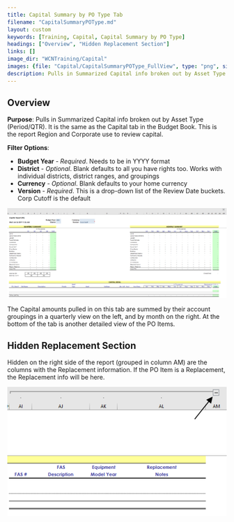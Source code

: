```yaml
---
title: Capital Summary by PO Type Tab
filename: "CapitalSummaryPOType.md"
layout: custom
keywords: [Training, Capital, Capital Summary by PO Type]
headings: ["Overview", "Hidden Replacement Section"]
links: []
image_dir: "WCNTraining/Capital"
images: {file: "Capital/CapitalSummaryPOType_FullView", type: "png", site: "", cat: "", sub: "", report: "", ribbon: "", config: ""}, {file: "Capital/CapitalSummaryPOType_ReplacementSection", type: "png", site: "", cat: "", sub: "", report: "", ribbon: "", config: ""}
description: Pulls in Summarized Capital info broken out by Asset Type (Period/QTR). It is the same as the Capital tab in the Budget Book. This is the report Region and Corporate use to review capital.
---
```


## Overview

**Purpose**:  Pulls in Summarized Capital info broken out by Asset Type (Period/QTR). It is the same as the Capital tab in the Budget Book. This is the report Region and Corporate use to review capital.

**Filter Options**:

* **Budget Year** - *Required*. Needs to be in YYYY format
* **District** - *Optional*. Blank defaults to all you have rights too. Works with individual districts, district ranges, and groupings
* **Currency** - *Optional*. Blank defaults to your home currency
* **Version** - *Required*. This is a drop-down list of the Review Date buckets. Corp Cutoff is the default

![](/images/WCNTraining/Capital/CapitalSummaryPOType_FullView.png)

The Capital amounts pulled in on this tab are summed by their account groupings in a quarterly view on the left, and by month on the right. At the bottom of the tab is another detailed view of the PO Items.

## Hidden Replacement Section

Hidden on the right side of the report (grouped in column AM) are the columns with the Replacement information. If the PO Item is a Replacement, the Replacement info will be here.

![](/images/WCNTraining/Capital/CapitalSummaryPOType_ReplacementSection.png)
